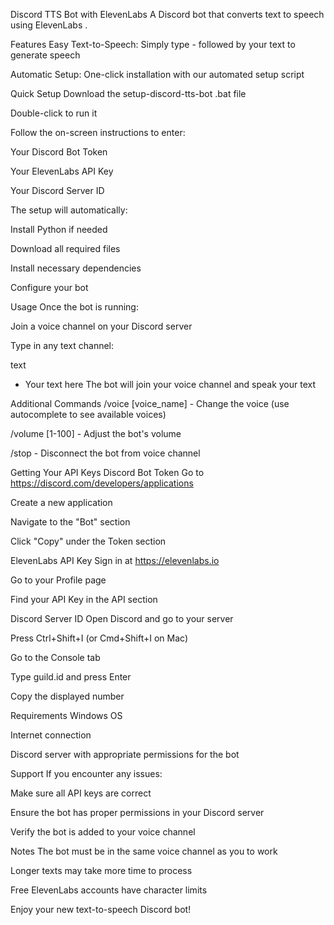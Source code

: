Discord TTS Bot with ElevenLabs
A Discord bot that converts text to speech using ElevenLabs .

Features
Easy Text-to-Speech: Simply type - followed by your text to generate speech

Automatic Setup: One-click installation with our automated setup script

Quick Setup
Download the setup-discord-tts-bot .bat file

Double-click to run it

Follow the on-screen instructions to enter:

Your Discord Bot Token

Your ElevenLabs API Key

Your Discord Server ID

The setup will automatically:

Install Python if needed

Download all required files

Install necessary dependencies

Configure your bot

Usage
Once the bot is running:

Join a voice channel on your Discord server

Type in any text channel:

text
- Your text here
The bot will join your voice channel and speak your text

Additional Commands
/voice [voice_name] - Change the voice (use autocomplete to see available voices)

/volume [1-100] - Adjust the bot's volume

/stop - Disconnect the bot from voice channel

Getting Your API Keys
Discord Bot Token
Go to https://discord.com/developers/applications

Create a new application

Navigate to the "Bot" section

Click "Copy" under the Token section

ElevenLabs API Key
Sign in at https://elevenlabs.io

Go to your Profile page

Find your API Key in the API section

Discord Server ID
Open Discord and go to your server

Press Ctrl+Shift+I (or Cmd+Shift+I on Mac)

Go to the Console tab

Type guild.id and press Enter

Copy the displayed number

Requirements
Windows OS

Internet connection

Discord server with appropriate permissions for the bot

Support
If you encounter any issues:

Make sure all API keys are correct

Ensure the bot has proper permissions in your Discord server

Verify the bot is added to your voice channel

Notes
The bot must be in the same voice channel as you to work

Longer texts may take more time to process

Free ElevenLabs accounts have character limits

Enjoy your new text-to-speech Discord bot!
